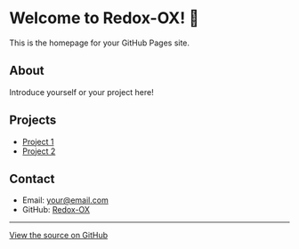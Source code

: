 # Welcome to Redox-OX! 🚀

This is the homepage for your GitHub Pages site.

## About

Introduce yourself or your project here!

## Projects

- [Project 1](#)
- [Project 2](#)

## Contact

- Email: your@email.com
- GitHub: [Redox-OX](https://github.com/Redox-OX)

---

[View the source on GitHub](https://github.com/Redox-OX/redox-ox.github.io)
